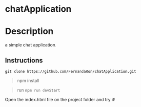 # chatApplication

# Description
a simple chat application.

## Instructions
 ``git clone https://github.com/FernandaRon/chatApplication.git``
   > npm install
  
   > run   ``npm run devStart``
   
   Open the index.html file on the project folder and try it!
   
